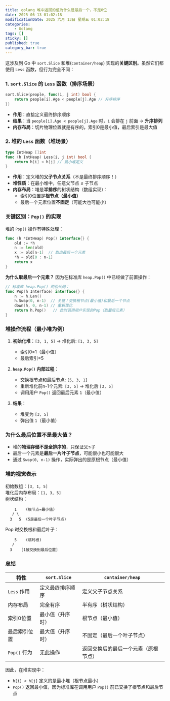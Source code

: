 ```yaml
---
title: golang 堆中返回的值为什么是最后一个，不是0位
date: 2025-06-13 01:02:18
modificationDate: 2025 六月 13日 星期五 01:02:18
categories: 
	- Golang
tags: []
sticky: []
published: true
category_bar: true
---
```



这涉及到 Go 中 `sort.Slice` 和堆(`container/heap`) 实现的**关键区别**。虽然它们都使用 `Less` 函数，但行为完全不同：

### 1. `sort.Slice` 的 `Less` 函数（排序场景）
```go
sort.Slice(people, func(i, j int) bool {
    return people[i].Age < people[j].Age // 升序排序
})
```
- **作用**：直接定义最终排序顺序
- **结果**：当 `people[i].Age < people[j].Age` 时，`i` 会排在 `j` 前面 → **升序排列**
- **内存布局**：切片物理位置就是有序的，索引0是最小值，最后索引是最大值

### 2. 堆的 `Less` 函数（堆场景）
```go
type IntHeap []int
func (h IntHeap) Less(i, j int) bool { 
    return h[i] < h[j] // 最小堆定义
}
```
- **作用**：定义堆的**父子节点关系**（不是最终排序顺序！）
- **堆性质**：在最小堆中，任意父节点 ≤ 子节点
- **内存布局**：堆是**半排序**的树状结构（数组实现）：
  - 索引0位置是**根节点（最小值）**
  - 最后一个元素位置**不固定**（可能大也可能小）

### 关键区别：`Pop()` 的实现
堆的 `Pop()` 操作有特殊处理：
```go
func (h *IntHeap) Pop() interface{} {
    old := *h
    n := len(old)
    x := old[n-1]  // 取出最后一个元素
    *h = old[0 : n-1]
    return x
}
```
**为什么取最后一个元素？** 因为在标准库 `heap.Pop()` 中已经做了前置操作：
```go
// 标准库 heap.Pop() 的伪代码：
func Pop(h Interface) interface{} {
    n := h.Len()
    h.Swap(0, n-1)  // 关键！交换根节点(最小值)和最后一个节点
    down(h, 0, n-1) // 重新堆化
    return h.Pop()   // 此时调用用户实现的Pop（取最后元素）
}
```

### 堆操作流程（最小堆为例）
1. **初始化堆**：`[3, 1, 5]` → 堆化后: `[1, 3, 5]`
   - 索引0=1（最小值）
   - 最后索引=5

2. **`heap.Pop()` 内部过程**：
   - 交换根节点和最后节点: `[5, 3, 1]`
   - 重新堆化前n-1个元素: `[3, 5]` → 堆化后 `[3, 5]`
   - 调用用户 `Pop()` 返回最后元素 `1`（最小值）

3. **结果**：
   - 堆变为 `[3, 5]`
   - 弹出值 `1`（最小值）

### 为什么最后位置不是最大值？
- 堆的**物理存储不是全排序的**，只保证父≤子
- 最后一个元素是**最后一片叶子节点**，可能很小也可能很大
- 通过 `Swap(0, n-1)` 操作，实际弹出的是原根节点（最小值）

### 堆的视觉表示
初始数组：`[3, 1, 5]`  
堆化后内存布局：`[1, 3, 5]`  
树状结构：
```
    1    (根节点=最小值)
   / \
  3   5  (5是最后一个叶子节点)
```
Pop 时交换根和最后叶子：
```
    5    (临时根)
   / 
  3    [1被交换到最后位置]
```

### 总结
| 特性         | `sort.Slice` | `container/heap`   |
| ---------- | ------------ | ------------------ |
| `Less` 作用  | 定义最终排序顺序     | 定义父子节点关系           |
| 内存布局       | 完全有序         | 半有序（树状结构）          |
| 索引0位置      | 最小值（升序时）     | 根节点（最小值）           |
| 最后索引位置     | 最大值（升序时）     | 不固定（最后一个叶子节点）      |
| `Pop()` 行为 | 无此操作         | 返回交换后的最后一个元素（原根节点） |

因此，在堆实现中：
- `h[i] < h[j]` 定义的是最小堆（根节点最小）
- `Pop()` 返回最小值，因为标准库在调用用户 `Pop()` 前已交换了根节点和最后节点